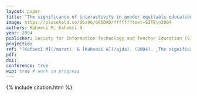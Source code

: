 ```yaml
---
layout: paper
title: "The significance of interactivity in gender equitable education"
image: https://placehold.co/96x96/6A0DAD/ffffff?text=SITE\n2004
authors: Kahveci M, Kahveci A
year: 2004
publisher: Society for Information Technology and Teacher Education (SITE)
projectid:
ref: "[Kahveci M](/murat), & [Kahveci A](/ajda). (2004). _The significance of interactivity in gender equitable education_. Paper presented at the Society for Information Technology and Teacher Education (SITE). Atlanta, USA. March 1 - 6, 2004."
pdf:
doi:
conference: true
wip: true # work in progress 
---
```


{% include citation.html %}